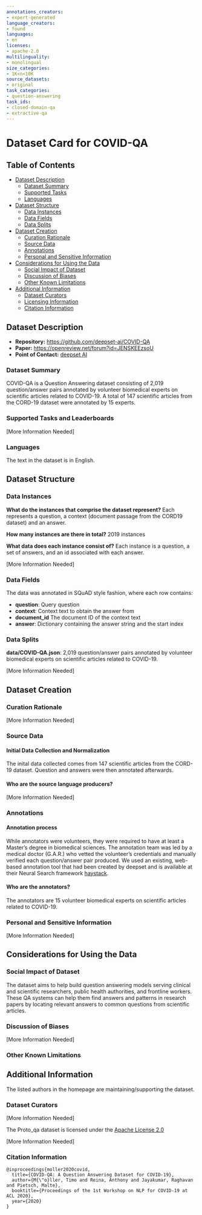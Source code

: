 ```yaml
---
annotations_creators:
- expert-generated
language_creators:
- found
languages:
- en
licenses:
- apache-2.0
multilinguality:
- monolingual
size_categories:
- 1K<n<10K
source_datasets:
- original
task_categories:
- question-answering
task_ids:
- closed-domain-qa
- extractive-qa
---
```



# Dataset Card for COVID-QA

## Table of Contents
- [Dataset Description](#dataset-description)
  - [Dataset Summary](#dataset-summary)
  - [Supported Tasks](#supported-tasks-and-leaderboards)
  - [Languages](#languages)
- [Dataset Structure](#dataset-structure)
  - [Data Instances](#data-instances)
  - [Data Fields](#data-instances)
  - [Data Splits](#data-instances)
- [Dataset Creation](#dataset-creation)
  - [Curation Rationale](#curation-rationale)
  - [Source Data](#source-data)
  - [Annotations](#annotations)
  - [Personal and Sensitive Information](#personal-and-sensitive-information)
- [Considerations for Using the Data](#considerations-for-using-the-data)
  - [Social Impact of Dataset](#social-impact-of-dataset)
  - [Discussion of Biases](#discussion-of-biases)
  - [Other Known Limitations](#other-known-limitations)
- [Additional Information](#additional-information)
  - [Dataset Curators](#dataset-curators)
  - [Licensing Information](#licensing-information)
  - [Citation Information](#citation-information)

## Dataset Description

- **Repository:** https://github.com/deepset-ai/COVID-QA
- **Paper:** https://openreview.net/forum?id=JENSKEEzsoU
- **Point of Contact:** [deepset AI](https://github.com/deepset-ai)

### Dataset Summary

COVID-QA is a Question Answering dataset consisting of 2,019 question/answer pairs annotated by volunteer biomedical experts on scientific articles related to COVID-19.
A total of 147 scientific articles from the CORD-19 dataset were annotated by 15 experts.

### Supported Tasks and Leaderboards

[More Information Needed]

### Languages

The text in the dataset is in English.

## Dataset Structure

### Data Instances

**What do the instances that comprise the dataset represent?**
Each represents a question, a context (document passage from the CORD19 dataset) and an answer.

**How many instances are there in total?**
2019 instances

**What data does each instance consist of?**
Each instance is a question, a set of answers, and an id associated with each answer.

[More Information Needed]

### Data Fields

The data was annotated in SQuAD style fashion, where each row contains:

* **question**: Query question
* **context**: Context text to obtain the answer from
* **document_id** The document ID of the context text
* **answer**: Dictionary containing the answer string and the start index

### Data Splits

**data/COVID-QA.json**: 2,019 question/answer pairs annotated by volunteer biomedical experts on scientific articles related to COVID-19.

[More Information Needed]

## Dataset Creation

### Curation Rationale

[More Information Needed]

### Source Data

#### Initial Data Collection and Normalization

The inital data collected comes from 147 scientific articles from the CORD-19 dataset. Question and answers were then
annotated afterwards.

#### Who are the source language producers?

[More Information Needed]

### Annotations

#### Annotation process

While annotators were volunteers, they were required to have at least a Master’s degree in biomedical sciences. 
The annotation team was led by a medical doctor (G.A.R.) who vetted the volunteer’s credentials and 
manually verified each question/answer pair produced. We used an existing, web-based annotation tool that had been 
created by deepset and is available at their Neural Search framework [haystack](https://github.com/deepset-ai/haystack).

#### Who are the annotators?

The annotators are 15 volunteer biomedical experts on scientific articles related to COVID-19.

### Personal and Sensitive Information

[More Information Needed]

## Considerations for Using the Data

### Social Impact of Dataset

The dataset aims to help build question answering models serving clinical and scientific researchers, public health authorities, and frontline workers.
These QA systems can help them find answers and patterns in research papers by locating relevant answers to common questions from scientific articles.

### Discussion of Biases

[More Information Needed]

### Other Known Limitations

## Additional Information

The listed authors in the homepage are maintaining/supporting the dataset. 

### Dataset Curators

[More Information Needed]

The Proto_qa dataset is licensed under 
the [Apache License 2.0](https://github.com/deepset-ai/COVID-QA/blob/master/LICENSE)

[More Information Needed]

### Citation Information

```
@inproceedings{moller2020covid,
  title={COVID-QA: A Question Answering Dataset for COVID-19},
  author={M{\"o}ller, Timo and Reina, Anthony and Jayakumar, Raghavan and Pietsch, Malte},
  booktitle={Proceedings of the 1st Workshop on NLP for COVID-19 at ACL 2020},
  year={2020}
}
```

